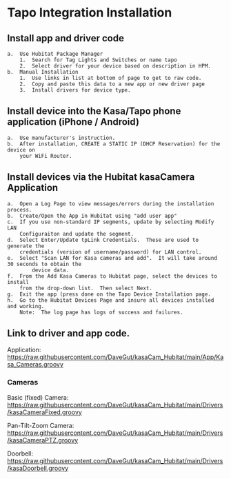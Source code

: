 # Tapo Integration Installation

## Install app and driver code
	a.	Use Hubitat Package Manager
 		1.	Search for Tag Lights and Switches or name tapo
   		2.	Select driver for your device based on description in HPM.
   	b.	Manual Installation
		1.	Use links in list at bottom of page to get to raw code.
  		2.	Copy and paste this data to a new app or new driver page
		3.	Install drivers for device type.
    
## Install device into the Kasa/Tapo phone application (iPhone / Android)
	a.	Use manufacturer's instruction.
 	b.	After installation, CREATE a STATIC IP (DHCP Reservation) for the device on 
   		your WiFi Router.

## Install devices via the Hubitat kasaCamera Application
	a.	Open a Log Page to view messages/errors during the installation process.
 	b.	Create/Open the App in Hubitat using "add user app"
 	c.	If you use non-standard IP segments, update by selecting Modify LAN
  		Configuraiton and update the segment.
	d.	Select Enter/Update tpLink Credentials.  These are used to generate the
 		credentials (version of username/password) for LAN control.
   	e.	Select "Scan LAN for Kasa cameras and add".  It will take around 30 seconds to obtain the 
    		device data.
	f.	From the Add Kasa Cameras to Hubitat page, select the devices to install 
 		from the drop-down list.  Then select Next.
   	g.	Exit the app (press done on the Tapo Device Installation page.
	h.	Go to the Hubitat Devices Page and insure all devices installed and working.
 		Note:  The log page has logs of success and failures.

## Link to driver and app code.

  Application: https://raw.githubusercontent.com/DaveGut/kasaCam_Hubitat/main/App/Kasa_Cameras.groovy

  ### Cameras

  Basic (fixed) Camera: https://raw.githubusercontent.com/DaveGut/kasaCam_Hubitat/main/Drivers/kasaCameraFixed.groovy
  
  Pan-Tilt-Zoom Camera: https://raw.githubusercontent.com/DaveGut/kasaCam_Hubitat/main/Drivers/kasaCameraPTZ.groovy
  
  Doorbell: https://raw.githubusercontent.com/DaveGut/kasaCam_Hubitat/main/Drivers/kasaDoorbell.groovy
